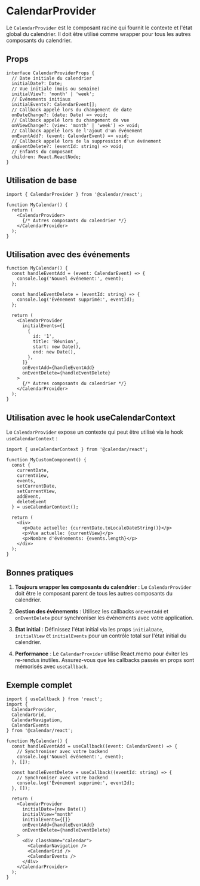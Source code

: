 # CalendarProvider

Le `CalendarProvider` est le composant racine qui fournit le contexte et l'état global du calendrier. Il doit être utilisé comme wrapper pour tous les autres composants du calendrier.

## Props

```tsx
interface CalendarProviderProps {
  // Date initiale du calendrier
  initialDate?: Date;
  // Vue initiale (mois ou semaine)
  initialView?: 'month' | 'week';
  // Événements initiaux
  initialEvents?: CalendarEvent[];
  // Callback appelé lors du changement de date
  onDateChange?: (date: Date) => void;
  // Callback appelé lors du changement de vue
  onViewChange?: (view: 'month' | 'week') => void;
  // Callback appelé lors de l'ajout d'un événement
  onEventAdd?: (event: CalendarEvent) => void;
  // Callback appelé lors de la suppression d'un événement
  onEventDelete?: (eventId: string) => void;
  // Enfants du composant
  children: React.ReactNode;
}
```

## Utilisation de base

```tsx
import { CalendarProvider } from '@calendar/react';

function MyCalendar() {
  return (
    <CalendarProvider>
      {/* Autres composants du calendrier */}
    </CalendarProvider>
  );
}
```

## Utilisation avec des événements

```tsx
function MyCalendar() {
  const handleEventAdd = (event: CalendarEvent) => {
    console.log('Nouvel événement:', event);
  };

  const handleEventDelete = (eventId: string) => {
    console.log('Événement supprimé:', eventId);
  };

  return (
    <CalendarProvider
      initialEvents={[
        {
          id: '1',
          title: 'Réunion',
          start: new Date(),
          end: new Date(),
        },
      ]}
      onEventAdd={handleEventAdd}
      onEventDelete={handleEventDelete}
    >
      {/* Autres composants du calendrier */}
    </CalendarProvider>
  );
}
```

## Utilisation avec le hook useCalendarContext

Le `CalendarProvider` expose un contexte qui peut être utilisé via le hook `useCalendarContext` :

```tsx
import { useCalendarContext } from '@calendar/react';

function MyCustomComponent() {
  const { 
    currentDate, 
    currentView, 
    events,
    setCurrentDate,
    setCurrentView,
    addEvent,
    deleteEvent 
  } = useCalendarContext();

  return (
    <div>
      <p>Date actuelle: {currentDate.toLocaleDateString()}</p>
      <p>Vue actuelle: {currentView}</p>
      <p>Nombre d'événements: {events.length}</p>
    </div>
  );
}
```

## Bonnes pratiques

1. **Toujours wrapper les composants du calendrier** : Le `CalendarProvider` doit être le composant parent de tous les autres composants du calendrier.

2. **Gestion des événements** : Utilisez les callbacks `onEventAdd` et `onEventDelete` pour synchroniser les événements avec votre application.

3. **État initial** : Définissez l'état initial via les props `initialDate`, `initialView` et `initialEvents` pour un contrôle total sur l'état initial du calendrier.

4. **Performance** : Le `CalendarProvider` utilise React.memo pour éviter les re-rendus inutiles. Assurez-vous que les callbacks passés en props sont mémorisés avec `useCallback`.

## Exemple complet

```tsx
import { useCallback } from 'react';
import { 
  CalendarProvider, 
  CalendarGrid, 
  CalendarNavigation, 
  CalendarEvents 
} from '@calendar/react';

function MyCalendar() {
  const handleEventAdd = useCallback((event: CalendarEvent) => {
    // Synchroniser avec votre backend
    console.log('Nouvel événement:', event);
  }, []);

  const handleEventDelete = useCallback((eventId: string) => {
    // Synchroniser avec votre backend
    console.log('Événement supprimé:', eventId);
  }, []);

  return (
    <CalendarProvider
      initialDate={new Date()}
      initialView="month"
      initialEvents={[]}
      onEventAdd={handleEventAdd}
      onEventDelete={handleEventDelete}
    >
      <div className="calendar">
        <CalendarNavigation />
        <CalendarGrid />
        <CalendarEvents />
      </div>
    </CalendarProvider>
  );
}
``` 